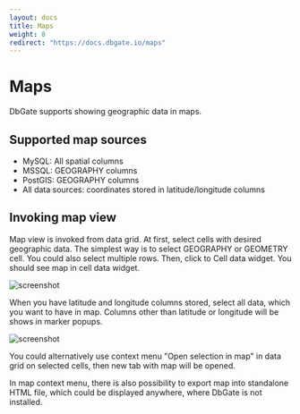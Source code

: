```yaml
---
layout: docs
title: Maps
weight: 8
redirect: "https://docs.dbgate.io/maps"
---
```


# Maps
DbGate supports showing geographic data in maps. 

## Supported map sources
- MySQL: All spatial columns
- MSSQL: GEOGRAPHY columns
- PostGIS: GEOGRAPHY columns
- All data sources: coordinates stored in latitude/longitude columns

## Invoking map view
Map view is invoked from data grid. At first, select cells with desired geographic data. The simplest way is to select GEOGRAPHY or GEOMETRY cell. You could also select multiple rows. Then, click to Cell data widget. You should see map in cell data widget.

![screenshot](/docs/map1.png)

When you have latitude and longitude columns stored, select all data, which you want to have in map. Columns other than latitude or longitude will be shows in marker popups.

![screenshot](/docs/map2.png)

You could alternatively use context menu "Open selection in map" in data grid on selected cells, then new tab with map will be opened.

In map context menu, there is also possibility to export map into standalone HTML file, which could be displayed anywhere, where DbGate is not installed.